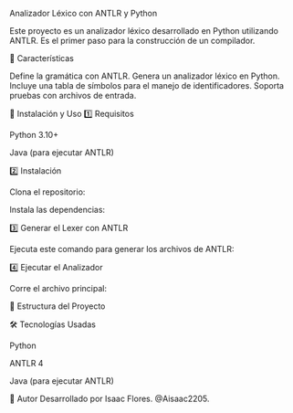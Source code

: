 Analizador Léxico con ANTLR y Python

Este proyecto es un analizador léxico desarrollado en Python utilizando ANTLR. Es el primer paso para la construcción de un compilador.

📌 Características

Define la gramática con ANTLR.
Genera un analizador léxico en Python.
Incluye una tabla de símbolos para el manejo de identificadores.
Soporta pruebas con archivos de entrada.

🚀 Instalación y Uso
1️⃣ Requisitos

Python 3.10+

Java (para ejecutar ANTLR)

2️⃣ Instalación

Clona el repositorio:

Instala las dependencias:

3️⃣ Generar el Lexer con ANTLR

Ejecuta este comando para generar los archivos de ANTLR:

4️⃣ Ejecutar el Analizador

Corre el archivo principal:

📂 Estructura del Proyecto

🛠 Tecnologías Usadas

Python

ANTLR 4

Java (para ejecutar ANTLR)

📌 Autor
Desarrollado por Isaac Flores. @Aisaac2205.
